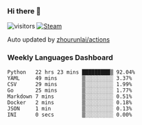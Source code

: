 ### Hi there 👋

![visitors](https://visitor-badge.glitch.me/badge?page_id=zhourunlai)
[![Steam](https://img.shields.io/badge/dynamic/json?label=Steam&query=%24.data.totalSubs&url=https%3A%2F%2Fapi.spencerwoo.com%2Fsubstats%2F%3Fsource%3DsteamGames%26queryKey%3D76561198285156854&suffix=%20Games&logo=steam&labelColor=134375&color=0b1a37&longCache=true)](http://steamcommunity.com/profiles/76561198285156854)

Auto updated by <a href="https://github.com/zhourunlai/zhourunlai/actions" target="_blank">zhourunlai/actions</a>

### Weekly Languages Dashboard

<!--PART:wakatime-->
```text
Python   22 hrs 23 mins █████████▒ 92.04%
YAML     49 mins        ▒░░░░░░░░░ 3.37%
CSV      29 mins        ▒░░░░░░░░░ 1.99%
Go       25 mins        ▒░░░░░░░░░ 1.77%
Markdown 7 mins         ▒░░░░░░░░░ 0.51%
Docker   2 mins         ▒░░░░░░░░░ 0.18%
JSON     1 min          ▒░░░░░░░░░ 0.13%
INI      0 secs         ▒░░░░░░░░░ 0.00%
```
<!--PART:wakatime-->
